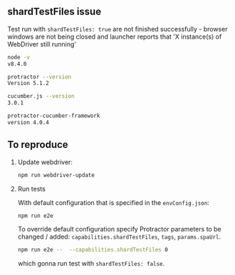 ## shardTestFiles issue
Test run with `shardTestFiles: true` are not finished successfully - browser windows are not being closed and launcher reports that 'X instance(s) of WebDriver still running'

```bash
node -v
v8.4.0
```
```bash
protractor --version
Version 5.1.2
```
```bash
cucumber.js --version
3.0.1
```
```bash
protractor-cucumber-framework
version 4.0.4
```

## To reproduce

1. Update webdriver:

    ```bash
    npm run webdriver-update
    ```

1. Run tests 
    
    With default configuration that is specified in the `envConfig.json`:

    ```bash
    npm run e2e
    ```
    To override default configuration specify Protractor parameters to be changed / added: `capabilities.shardTestFiles`, `tags`, `params.spaUrl`. 

    ```bash
    npm run e2e --  --capabilities.shardTestFiles 0 
    ```
      which gonna run test with `shardTestFiles: false`.
